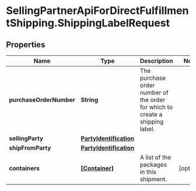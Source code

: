 # SellingPartnerApiForDirectFulfillmentShipping.ShippingLabelRequest

## Properties

Name | Type | Description | Notes
------------ | ------------- | ------------- | -------------
**purchaseOrderNumber** | **String** | The purchase order number of the order for which to create a shipping label. | 
**sellingParty** | [**PartyIdentification**](PartyIdentification.md) |  | 
**shipFromParty** | [**PartyIdentification**](PartyIdentification.md) |  | 
**containers** | [**[Container]**](Container.md) | A list of the packages in this shipment. | [optional] 



